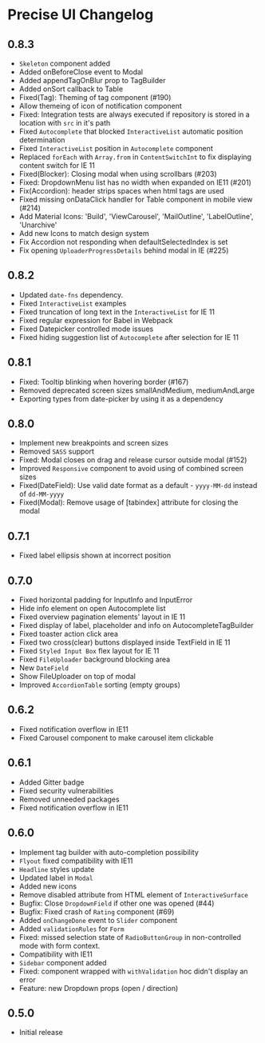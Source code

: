 # Precise UI Changelog

## 0.8.3

- `Skeleton` component added
- Added onBeforeClose event to Modal
- Added appendTagOnBlur prop to TagBuilder
- Added onSort callback to Table
- Fixed(Tag): Theming of tag component (#190)
- Allow themeing of icon of notification component
- Fixed: Integration tests are always executed if repository is stored in a location with `src` in it's path
- Fixed `Autocomplete` that blocked `InteractiveList` automatic position determination
- Fixed `InteractiveList` position in `Autocomplete` component
- Replaced `forEach` with `Array.from` in `ContentSwitchInt` to fix displaying content switch for IE 11
- Fixed(Blocker): Closing modal when using scrollbars (#203)
- Fixed: DropdownMenu list has no width when expanded on IE11 (#201)
- Fix(Accordion): header strips spaces when html tags are used
- Fixed missing onDataClick handler for Table component in mobile view (#214)
- Add Material Icons: 'Build', 'ViewCarousel', 'MailOutline', 'LabelOutline', 'Unarchive'
- Add new Icons to match design system
- Fix Accordion not responding when defaultSelectedIndex is set
- Fix opening `UploaderProgressDetails` behind modal in IE (#225)

## 0.8.2

- Updated `date-fns` dependency.
- Fixed `InteractiveList` examples
- Fixed truncation of long text in the `InteractiveList` for IE 11
- Fixed regular expression for Babel in Webpack
- Fixed Datepicker controlled mode issues
- Fixed hiding suggestion list of `Autocomplete` after selection for IE 11

## 0.8.1

- Fixed: Tooltip blinking when hovering border (#167)
- Removed deprecated screen sizes smallAndMedium, mediumAndLarge
- Exporting types from date-picker by using it as a dependency

## 0.8.0

- Implement new breakpoints and screen sizes
- Removed `SASS` support
- Fixed: Modal closes on drag and release cursor outside modal (#152)
- Improved `Responsive` component to avoid using of combined screen sizes
- Fixed(DateField): Use valid date format as a default  - `yyyy-MM-dd` instead of `dd-MM-yyyy`
- Fixed(Modal): Remove usage of [tabindex] attribute for closing the modal

## 0.7.1

- Fixed label ellipsis shown at incorrect position

## 0.7.0

- Fixed horizontal padding for InputInfo and InputError
- Hide info element on open Autocomplete list
- Fixed overview pagination elements' layout in IE 11
- Fixed display of label, placeholder and info on AutocompleteTagBuilder
- Fixed toaster action click area
- Fixed two cross(clear) buttons displayed inside TextField in IE 11
- Fixed `Styled Input Box` flex layout for IE 11
- Fixed `FileUploader` background blocking area
- New `DateField`
- Show FileUploader on top of modal
- Improved `AccordionTable` sorting (empty groups)

## 0.6.2

- Fixed notification overflow in IE11
- Fixed Carousel component to make carousel item clickable

## 0.6.1

- Added Gitter badge
- Fixed security vulnerabilities
- Removed unneeded packages
- Fixed notification overflow in IE11

## 0.6.0

- Implement tag builder with auto-completion possibility
- `Flyout` fixed compatibility with IE11
- `Headline` styles update
- Updated label in `Modal`
- Added new icons
- Remove disabled attribute from HTML element of `InteractiveSurface`
- Bugfix: Close `DropdownField` if other one was opened (#44)
- Bugfix: Fixed crash of `Rating` component (#69)
- Added `onChangeDone` event to `Slider` component
- Added `validationRules` for `Form`
- Fixed: missed selection state of `RadioButtonGroup` in non-controlled mode with form context.
- Compatibility with IE11
- `Sidebar` component added
- Fixed: component wrapped with `withValidation` hoc didn't display an error
- Feature: new Dropdown props (open / direction)

## 0.5.0

- Initial release
